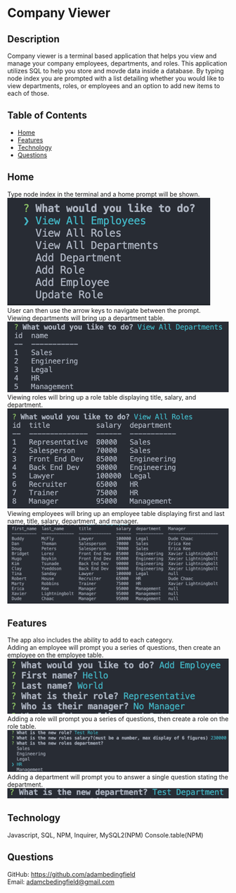 # Company Viewer<br>
## Description<br>
Company viewer is a terminal based application that helps you view and manage your company employees, departments, and roles. This application utilizes SQL to help you store and movde data inside a database. By typing node index you are prompted with a list detailing whether you would like to view departments, roles, or employees and an option to add new items to each of those.<br>
## Table of Contents<br>
* [Home](#home)<br>
* [Features](#webpage)<br>
* [Technology](#technology)<br>
* [Questions](#questions)<br>
## Home<br>
Type node index in the terminal and a home prompt will be shown.
![home](./img/prompt.png)<br>
User can then use the arrow keys to navigate between the prompt.<br>
Viewing departments will bring up a department table.<br>
![department](./img/departments.png)<br>
Viewing roles will bring up a role table displaying title, salary, and department.
![roles](./img/roles.png)<br>
Viewing employees will bring up an employee table displaying first and last name, title, salary, department, and manager.<br>
![home](./img/employees.png)<br>
## Features<br>
The app also includes the ability to add to each category. <br>
Adding an employee will prompt you a series of questions, then create an employee on the employee table.<br>
![home](./img/addemployee.png)<br>
Adding a role will prompt you a series of questions, then create a role on the role table.
![home](./img/addrole.png)<br>
Adding a department will prompt you to answer a single question stating the department.
![home](./img/adddepartment.png)<br>
## Technology<br>
Javascript, SQL, NPM, Inquirer, MySQL2(NPM) Console.table(NPM)
## Questions<br>
GitHub: https://github.com/adambedingfield<br>
Email: adamcbedingfield@gmail.com<br>